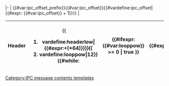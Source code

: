 <noinclude> </noinclude>\|- \|
{{#var:ipc_offset_prefix}}{{#var:ipc_offset}}{{#vardefine:ipc_offset\|{{#expr:
{{#var:ipc_offset}} + 1}}}} \|

<table>
<thead>
<tr class="header">
<th><p>Header</p></th>
<th><p><span style="opacity:0.8">{{</p>
<ol>
<li>vardefine:headerlow|{{#expr:+(*64)}}}}{{</li>
<li>vardefine:looppow|12}}{{#while:</li>
</ol></th>
<th><p>{{#ifexpr: {{#var:looppow}} &gt;= 0 | true }}</p></th>
<th><p>{{#switch: {{#expr:trunc({{#var:headerlow}}/(2^{{#var:looppow}}))
mod 16}}</p></th>
<th><p>0 = 0</p></th>
<th><p>1 = 1</p></th>
<th><p>2 = 2</p></th>
<th><p>3 = 3</p></th>
<th><p>4 = 4</p></th>
<th><p>5 = 5</p></th>
<th><p>6 = 6</p></th>
<th><p>7 = 7</p></th>
<th><p>8 = 8</p></th>
<th><p>9 = 9</p></th>
<th><p>10 = A</p></th>
<th><p>11 = B</p></th>
<th><p>12 = C</p></th>
<th><p>13 = D</p></th>
<th><p>14 = E</p></th>
<th><p>15 = F</p></th>
<th><p>#default = ?
}}{{#vardefine:looppow|{{#expr:{{#var:looppow}}-4}}}} }}</span></p></th>
<th><p><abbr title="Command ID">Cmd</abbr></p></th>
<th><p></p></th>
<th><p><abbr title="Number of raw parameter words">Param</abbr></p></th>
<th><p></p></th>
<th><p><abbr title="Number of words in the translate section of the message">Xlat</abbr></p></th>
<th><p></p></th>
</tr>
</thead>
<tbody>
</tbody>
</table>

<noinclude> </noinclude>

[Category:IPC message contents
templates](Category:IPC_message_contents_templates "wikilink")